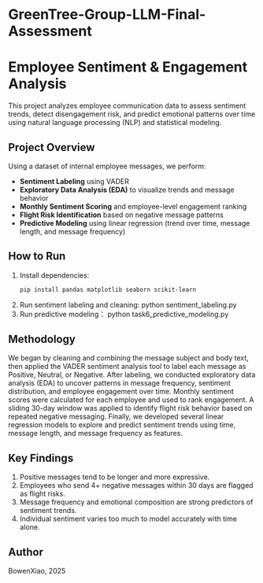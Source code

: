 # GreenTree-Group-LLM-Final-Assessment

# Employee Sentiment & Engagement Analysis
This project analyzes employee communication data to assess sentiment trends, detect disengagement risk, and predict emotional patterns over time using natural language processing (NLP) and statistical modeling.

## Project Overview
Using a dataset of internal employee messages, we perform:
- **Sentiment Labeling** using VADER
- **Exploratory Data Analysis (EDA)** to visualize trends and message behavior
- **Monthly Sentiment Scoring** and employee-level engagement ranking
- **Flight Risk Identification** based on negative message patterns
- **Predictive Modeling** using linear regression (trend over time, message length, and message frequency)

## How to Run

1. Install dependencies:
   ```bash
   pip install pandas matplotlib seaborn scikit-learn
2. Run sentiment labeling and cleaning:
   python sentiment_labeling.py
3. Run predictive modeling：
   python task6_predictive_modeling.py
## Methodology

We began by cleaning and combining the message subject and body text, then applied the VADER sentiment analysis tool to label each message as Positive, Neutral, or Negative. After labeling, we conducted exploratory data analysis (EDA) to uncover patterns in message frequency, sentiment distribution, and employee engagement over time. Monthly sentiment scores were calculated for each employee and used to rank engagement. A sliding 30-day window was applied to identify flight risk behavior based on repeated negative messaging. Finally, we developed several linear regression models to explore and predict sentiment trends using time, message length, and message frequency as features.

## Key Findings

1. Positive messages tend to be longer and more expressive.
2. Employees who send 4+ negative messages within 30 days are flagged as flight risks.
3. Message frequency and emotional composition are strong predictors of sentiment trends.
4. Individual sentiment varies too much to model accurately with time alone.

## Author
BowenXiao, 2025
